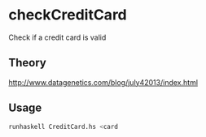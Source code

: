 checkCreditCard
===============

Check if a credit card is valid


## Theory
http://www.datagenetics.com/blog/july42013/index.html

## Usage
```bash
runhaskell CreditCard.hs <card
```
